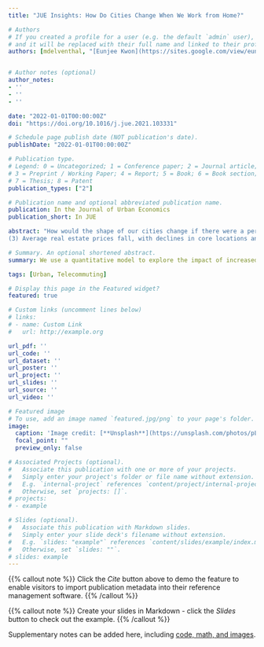 ```yaml
---
title: "JUE Insights: How Do Cities Change When We Work from Home?"

# Authors
# If you created a profile for a user (e.g. the default `admin` user), write the username (folder name) here 
# and it will be replaced with their full name and linked to their profile.
authors: [mdelventhal, "[Eunjee Kwon](https://sites.google.com/view/eunjeekwon/home/)", "[Andrii Parkhomenko](https://www.andrii-parkhomenko.com/)"]


# Author notes (optional)
author_notes:
- ''
- ''
- ''

date: "2022-01-01T00:00:00Z"
doi: "https://doi.org/10.1016/j.jue.2021.103331"

# Schedule page publish date (NOT publication's date).
publishDate: "2022-01-01T00:00:00Z"

# Publication type.
# Legend: 0 = Uncategorized; 1 = Conference paper; 2 = Journal article;
# 3 = Preprint / Working Paper; 4 = Report; 5 = Book; 6 = Book section;
# 7 = Thesis; 8 = Patent
publication_types: ["2"]

# Publication name and optional abbreviated publication name.
publication: In the Journal of Urban Economics
publication_short: In JUE

abstract: "How would the shape of our cities change if there were a permanent increase in working from home? We study this question using a quantitative model of the Los Angeles metropolitan area featuring local agglomeration externalities and endogenous traffic congestion. We find three important effects: (1) Jobs move to the core of the city, while residents move to the periphery. (2) Traffic congestion eases and travel times drop.
(3) Average real estate prices fall, with declines in core locations and increases in the periphery. Workers who are able to switch to telecommuting enjoy large welfare gains by saving commute time and moving to more affordable neighborhoods. Workers who continue to work on-site enjoy modest welfare gains due to lower commute times, improved access to jobs, and the fall in average real estate prices."

# Summary. An optional shortened abstract.
summary: We use a quantitative model to explore the impact of increased remote work on the location of jobs and residents, real estate prices, and traffic congestion in the Los Angeles metro area.

tags: [Urban, Telecommuting]

# Display this page in the Featured widget?
featured: true

# Custom links (uncomment lines below)
# links:
# - name: Custom Link
#   url: http://example.org

url_pdf: ''
url_code: ''
url_dataset: ''
url_poster: ''
url_project: ''
url_slides: ''
url_source: ''
url_video: ''

# Featured image
# To use, add an image named `featured.jpg/png` to your page's folder. 
image:
  caption: 'Image credit: [**Unsplash**](https://unsplash.com/photos/pLCdAaMFLTE)'
  focal_point: ""
  preview_only: false

# Associated Projects (optional).
#   Associate this publication with one or more of your projects.
#   Simply enter your project's folder or file name without extension.
#   E.g. `internal-project` references `content/project/internal-project/index.md`.
#   Otherwise, set `projects: []`.
# projects:
# - example

# Slides (optional).
#   Associate this publication with Markdown slides.
#   Simply enter your slide deck's filename without extension.
#   E.g. `slides: "example"` references `content/slides/example/index.md`.
#   Otherwise, set `slides: ""`.
# slides: example
---
```


{{% callout note %}}
Click the *Cite* button above to demo the feature to enable visitors to import publication metadata into their reference management software.
{{% /callout %}}

{{% callout note %}}
Create your slides in Markdown - click the *Slides* button to check out the example.
{{% /callout %}}

Supplementary notes can be added here, including [code, math, and images](https://wowchemy.com/docs/writing-markdown-latex/).

